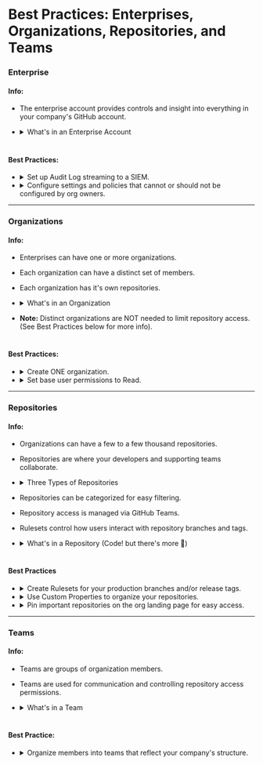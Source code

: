 # Best Practices: Enterprises, Organizations, Repositories, and Teams

### Enterprise

#### Info:
- The enterprise account provides controls and insight into everything in your company's GitHub account.
- <details>
  <summary>What's in an Enterprise Account</summary>
  <br>
  
  - Organizations
  - Policies and Settings for all organizations
  - Security insights for customers using Advanced Security
  - GitHub Connect (connects Server instances to Cloud instances for customers using GitHub Enterprise Server in addition to GitHub Enterprise Cloud)
  - Audit Log
  - GitHub Compliance documentation
  
  <br>
  </details>


# <Line>

#### Best Practices:

- <details>
  <summary>Set up Audit Log streaming to a SIEM.</summary>
  <br>
  
  - _Rationale:_
    - The GitHub Audit Log allows you to view user activity, including Git activity.
    - Audit Log streaming allows you to:
      - track user activity over time.
      - retain your audit log beyond the 3-6 months it is available from GitHub.
      - set alerts for certain activities.
     
  <br>

  - **To view the Enterprise Audit Log and set up streaming, go to:**
    - _Enterprise &rarr; Settings (left sidebar) &rarr; Audit Log &rarr; Events/Log Streaming (tabs under the Audit Log heading)_

  <br>
  
  - **GitHub Docs:**
    - [Streaming Audit Log](https://docs.github.com/en/enterprise-cloud@latest/admin/monitoring-activity-in-your-enterprise/reviewing-audit-logs-for-your-enterprise/streaming-the-audit-log-for-your-enterprise)
    - [Setting Up Audit Log Streaming & Supported SIEMs](https://docs.github.com/en/enterprise-cloud@latest/admin/monitoring-activity-in-your-enterprise/reviewing-audit-logs-for-your-enterprise/streaming-the-audit-log-for-your-enterprise#setting-up-audit-log-streaming)

  <br>
  </details>

- <details>
  <summary>Configure settings and policies that cannot or should not be configured by org owners.</summary>
  <br>
  
  - _Rationale:_
    - Some policies must be configured at the enterprise level.
      - Examples:
        - Actions Workflow Permissions (default to Read on the enterprise).
        - Copilot Access Permissions (Note: Copilot licenses are assigned at the org level, but org level access must be granted at the enterprise level).
       
  <br>

  - **To configure Settings and Policies, go to:**
    - _Enterprise &rarr; Policies or Settings (left sidebar)_
       
  <br>
  
  - **GitHub Docs:**
    - [Setting Policies for Your Enterprise](https://docs.github.com/en/enterprise-cloud@latest/admin/policies)

  <br>
  </details>

----

### Organizations

#### Info:
- Enterprises can have one or more organizations.
- Each organization can have a distinct set of members.
- Each organization has it's own repositories.
- <details>
  <summary>What's in an Organization</summary>
  <br>

  - Repositories
  - Copilot access
  - Projects
  - Packages
  - Discussions
  - Teams
  - Security & org level insights
  - Audit Log

  <br>
  </details>

- **Note:** Distinct organizations are NOT needed to limit repository access. (See Best Practices below for more info).

# <Line>

#### Best Practices:

- <details>
  <summary>Create ONE organization.</summary>
  <br>

  - <details>
    <summary>Why create only one organization?</summary>
    <br>
  
    - _Rationale:_
      - SCIM is only available at the organization level.
        - Using SCIM across multiple organizations requires unique SSO & SCIM configurations on each organization.
      - Individual organizations are intended for users who work together, i.e., whole engineering teams and their cross functional counterparts.
      - Access to and permissions on repositories are managed with base member permissions and GitHub Teams.

     <br>
    </details>

  - <details>
    <summary>When does it make sense to create more than one organization?</summary>
    <br>
  
    - Two main uses cases:
      - Companies with distinct business entitities who's engineering teams operate indepently.
        - Example:
          - Company A acquires Company B.
          - Each company has a unique product line and different engineerint teams.
          - The engineering teams rarely interact or work together on the same project.
          - Deploys are separate.
      - Companies with divisions/departments that operate independently.
        - Example:
          - Company A has an engineering team that works on their primary product.
          - They also have a small R&D team that works on highly sensitive code.
          - The two teams rarely interact or work together on the same project.
          - None of the R&D conversations should ever be visible to the engineering team or their cross functional counterparts.
       
    <br>

    - _Note:_ If there were an occasion for subsidiaries or departments to collaborate, one of the organizations can create internal repositories. (See the Repositories section for more info).

    <br>
    </details>

  <br>

  - **To create an organization, go to:**
    - _Enterprise &rarr; Organizations (left sidebar) &rarr; New organization (button upper right)_

  <br>
     
  - **GitHub Docs:**
      - [Creating a New Organization](https://docs.github.com/en/enterprise-cloud@latest/organizations/collaborating-with-groups-in-organizations/creating-a-new-organization-from-scratch)

  <br>
  </details>

- <details>
  <summary>Set base user permissions to Read.</summary>
  <br>

  - <details>
    <summary>Why set permissions to Read?</summary>
    <br>
  
    - _Rationale:_
      - Providing Read access to your repositories facilitates learning and development.
        - Developers tend to be curious and learn from each other. Fostering this curiousity and learning leads to a stronger dev team, with multiple devs capable of taking on and troubleshooting multiple different types of projects.

    <br>
    </details>

  - <details>
    <summary>When should base user permissions be set to No Permissions.</summary>
    <br>
 
    - If your organization includes some repositories that are particularly sensitive and should not be viewed by all devs, you can set the base permissions to No Permissions. This will ensure that no one has read access to some repositories unless explicitly granted that access.
 
    <br>
    </details>

    <br>

    - **To set base user permissions, go to:**
      - _Enterprise &rarr; Settings &rarr; Repositories (landing page) &rarr; Base Permissions (top of the page)_ OR
      - _Organization &rarr; Settings &rarr; Member Permissions (left sidebar) &rarr; Base Permissions (top of the page)_
     
    <br>

    - **GitHub Docs:**
      - [Setting Base User Permissions on an Organization](https://docs.github.com/en/enterprise-cloud@latest/organizations/managing-user-access-to-your-organizations-repositories/managing-repository-roles/setting-base-permissions-for-an-organization)

  <br>
  </details>

----

### Repositories

#### Info:
- Organizations can have a few to a few thousand repositories.
- Repositories are where your developers and supporting teams collaborate.
- <details>
    <summary>Three Types of Repositories</summary>
    <br>

    - **Private** - only accessible to members of the org.
    - **Internal** - accessible to all orgs (used for [innersource](https://resources.github.com/innersource/what-is-innersource/)).
    - **Public** - can be read or forked by anyone on the internet.

    <br>
  </details>
- Repositories can be categorized for easy filtering.
- Repository access is managed via GitHub Teams.
- Rulesets control how users interact with repository branches and tags.
- <details>
  <summary>What's in a Repository (Code! but there's more 🙂)</summary>
  <br>
  
  - Code
  - Markdown
  - Pull Requests
  - Issues & Projects (project management)
  - Wikis
  - Actions (CI/CD)
  - GitHub Advanced Security tooling
  - Repo insights

  <br>
  </details>

# <Line>

#### Best Practices

- <details>
  <summary>Create Rulesets for your production branches and/or release tags.</summary>
  <br>
  
  - _Rationale:_
    - Rulesets protect your branches and tags from unexpected changes.
    - Example rules:
      - Require pull requests before code is merged to a production branch.
      - Require Codeowner review.
      - Prevent deletions.
    - Optionally create rulesets for other branches.

  <br>

  <br>

  - **To create Rulesets, go to:**
    - _Organization &rarr; Settings (tab at the top) &rarr; Repositories (left sidebar) &rarr; Rulesets_ OR
    - _Repository &rarr; Settings (tab at the top) &rarr; Rules (left sidebar) &rarr; Rulesets_
       
  <br>
  
  - **GitHub Docs:**
    - [Rulesets](https://docs.github.com/en/enterprise-cloud@latest/repositories/configuring-branches-and-merges-in-your-repository/managing-rulesets/about-rulesets)
    - [Create a Ruleset Overview](https://docs.github.com/en/enterprise-cloud@latest/repositories/configuring-branches-and-merges-in-your-repository/managing-rulesets/about-rulesets)
    - [Create a Branch/Tag Ruleset](https://docs.github.com/en/enterprise-cloud@latest/repositories/configuring-branches-and-merges-in-your-repository/managing-rulesets/creating-rulesets-for-a-repository#creating-a-branch-or-tag-ruleset)


  <br>
  </details>

- <details>
  <summary>Use Custom Properties to organize your repositories.</summary>
  <br>

  - _Rationale:_
    - Many companies have hundred or thousands of repositories that contain things like monorepos, microservices, internal tooling, documentation, customer facing tools, backfill scripts, and forks of open source tools.
    - Finding specific repositories can become unwieldy and it's not always feasible to implement strict naming conventions for repositories.
    - Categorizing repositories makes it much easier to find and manage reposotiries over time.
    - Custom properties are the best way to categorize repositories in GitHub.
    - Examples: Use repo categories to identify
      - repositiries that contain internal tooling and the type of tooling.
      - microservices for particular projects or product lines.
      - teams repsonsible for monitoring deploys.
     
  - **To create Custom Properties, go to:**
    - _Organization &rarr; Settings (tab at the top) &rarr; Repositories (left sidebar) &rarr; Custom Properties &rarr; New property (button top right)_
  - **To assign Custom Properties, go to:**
    - _Repository &rarr; Settings (tab at the top) &rarr; Custom Properties (left sidebar)_
       
  <br>
  
  - **GitHub Docs:**
    - [Managing Custom Properties](https://docs.github.com/en/enterprise-cloud@latest/organizations/managing-organization-settings/managing-custom-properties-for-repositories-in-your-organization)
    - [Create Custom Properties](https://docs.github.com/en/enterprise-cloud@latest/organizations/managing-organization-settings/managing-custom-properties-for-repositories-in-your-organization#adding-custom-properties)
    - [Setting Custom Properties]([https://docs.github.com/en/enterprise-cloud@latest/repositories/configuring-branches-and-merges-in-your-repository/managing-rulesets/creating-rulesets-for-a-repository#creating-a-branch-or-tag-ruleset](https://docs.github.com/en/enterprise-cloud@latest/organizations/managing-organization-settings/managing-custom-properties-for-repositories-in-your-organization#setting-values-for-repositories-in-your-organization)


  <br>
  </details>

- <details>
  <summary>Pin important repositories on the org landing page for easy access.</summary>
  <br>

  - _Rationale:_
    - Many companies have repos that are very active. Pin these to the organization landing page so that everyone, especially new developers, can find them easily.
   
  <br>

  - **To pin repositories, go to:**
    - _Organization (landing page) &rarr; View as (right sidebar) &rarr; Member &rarr; Pin Repositories (blue link)_

  <br>

  - **GitHub Docs:**
    - [Customizing Your Organization's Profile](https://docs.github.com/en/enterprise-cloud@latest/organizations/collaborating-with-groups-in-organizations/customizing-your-organizations-profile)
    - [Pinning Repositories to Your Profile](https://docs.github.com/en/enterprise-cloud@latest/organizations/collaborating-with-groups-in-organizations/customizing-your-organizations-profile#pinning-repositories-to-your-organizations-profile)
  
  <br>
  </details>

----

### Teams

#### Info:
- Teams are groups of organization members.
- Teams are used for communication and controlling repository access permissions.
- <details>
  <summary>What's in a Team</summary>
  <br>

  - Members
  - Repository access controls
  - Project access controls
  - Organization role controls

  <br>
  </details>

# <Line>

#### Best Practice: 

- <details>
  <summary>Organize members into teams that reflect your company's structure.</summary>
  <br>

  - _Rationale:_
    - Teams are used for managing repository access, but they are also used for communication and can be used to filter repositories and security alerts (for customers using Advanced Security).
    - Given this, it is important to have teams that reflect your company or engineering team's structure.
    - **Note:** In addition to teams that reflect your comapny structure, you can also create teams that are just for permissions.
      - Example:
        - Your engineering group has a dev team called, "DevTeam1," that includes a team lead, four develoeprs, a QA engineer, and a scrum leader.
        - The team lead should have admin permissions on three repository, but everyone else should only have read or write permissions on those repositories.
        - Create a GitHub team for DevTeam1 that can be used for communication. Assign repos and give the team Read access.
        - Create another GitHub team for the developers on DevTeam1. Assign repos and give the devs Write access.
        - Finally, create one more GitHub team for the team lead. Assign repos and give them Admin access.
       
  <br>

  - **Note:** Teams can be synced to IdP groups. For more information, see the `new-enterprise-setup` readme or the `enabling-sso-on-existing-organization` readme.

  <br>

  - **To create teams, go to:**
    _ _Organization &rarr; Teams &rarr; New team (button to the right)_

  - **GitHub Docs:**
    - [Teams](https://docs.github.com/en/enterprise-cloud@latest/organizations/organizing-members-into-teams/about-teams)
    - [Creating a Team](https://docs.github.com/en/enterprise-cloud@latest/organizations/organizing-members-into-teams/creating-a-team)

  <br>
  </details>

